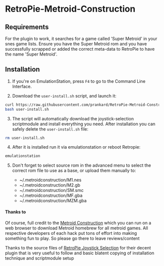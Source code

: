 # RetroPie-Metroid-Construction

## Requirements

For the plugin to work, it searches for a game called 'Super Metroid' in your snes game lists. Ensure you have the Super Metroid rom and you have successfully scrapped or added the correct meta-data to RetroPie to have the name 'Super Metroid'.

## Installation

1. If you're on EmulationStation, press `F4` to go to the Command Line Interface.

2. Download the `user-install.sh` script, and launch it:

```bash
curl https://raw.githubusercontent.com/prankard/RetroPie-Metroid-Construction/master/user-install.sh -o user-install.sh
bash user-install.sh
```

3. The script will automatically download the joystick-selection scriptmodule and install everything you need. After installation you can safely delete the `user-install.sh` file:

```bash
rm user-install.sh
```

4. After it is installed run it via emulationstation or reboot Retropie:

```bash
emulationstation
```

5. Don't forget to select source rom in the advanced menu to select the correct rom file to use as a base, or upload them manually to:

    - ~/.metroidconstruction/M1.nes
    - ~/.metroidconstruction/M2.gb
    - ~/.metroidconstruction/SM.smc
    - ~/.metroidconstruction/MF.gba
    - ~/.metroidconstruction/MZM.gba

#### Thanks to

Of course, full credit to the [Metroid Construction](https://metroidconstruction.com/) which you can run on a web browser to download Metroid homebrew for all metroid games. All respective developers of each hack put tons of effort into making something fun to play. So please go there to leave reviews/content

Thanks to the source files of [RetroPie Joystick Selection](https://github.com/meleu/RetroPie-joystick-selection) for their decent plugin that is very useful to follow and basic blatent copying of installation technique and scriptmodule setup